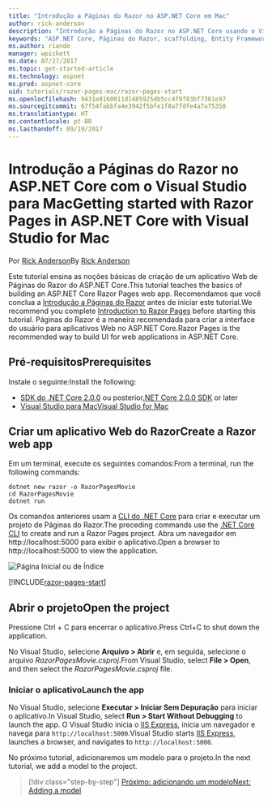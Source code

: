 ```yaml
---
title: "Introdução a Páginas do Razor no ASP.NET Core em Mac"
author: rick-anderson
description: "Introdução a Páginas do Razor no ASP.NET Core usando o Visual Studio para Mac"
keywords: "ASP.NET Core, Páginas do Razor, scaffolding, Entity Framework Core, EF, EF Core, banco de dados, mac, macOS, Visual Studio para Mac"
ms.author: riande
manager: wpickett
ms.date: 07/27/2017
ms.topic: get-started-article
ms.technology: aspnet
ms.prod: aspnet-core
uid: tutorials/razor-pages-mac/razor-pages-start
ms.openlocfilehash: 9431e8160011d1485925db5cc4f9f83bf7381e97
ms.sourcegitcommit: 67f54fabbfa4e3942f5bfe1f8a7fdfe4a7a75358
ms.translationtype: HT
ms.contentlocale: pt-BR
ms.lasthandoff: 09/19/2017
---
```

# <a name="getting-started-with-razor-pages-in-aspnet-core-with-visual-studio-for-mac"></a><span data-ttu-id="312dc-104">Introdução a Páginas do Razor no ASP.NET Core com o Visual Studio para Mac</span><span class="sxs-lookup"><span data-stu-id="312dc-104">Getting started with Razor Pages in ASP.NET Core with Visual Studio for Mac</span></span>

<span data-ttu-id="312dc-105">Por [Rick Anderson](https://twitter.com/RickAndMSFT)</span><span class="sxs-lookup"><span data-stu-id="312dc-105">By [Rick Anderson](https://twitter.com/RickAndMSFT)</span></span>

<span data-ttu-id="312dc-106">Este tutorial ensina as noções básicas de criação de um aplicativo Web de Páginas do Razor do ASP.NET Core.</span><span class="sxs-lookup"><span data-stu-id="312dc-106">This tutorial teaches the basics of building an ASP.NET Core Razor Pages web app.</span></span> <span data-ttu-id="312dc-107">Recomendamos que você conclua a [Introdução a Páginas do Razor](xref:mvc/razor-pages/index) antes de iniciar este tutorial.</span><span class="sxs-lookup"><span data-stu-id="312dc-107">We recommend you complete [Introduction to Razor Pages](xref:mvc/razor-pages/index) before starting this tutorial.</span></span> <span data-ttu-id="312dc-108">Páginas do Razor é a maneira recomendada para criar a interface do usuário para aplicativos Web no ASP.NET Core.</span><span class="sxs-lookup"><span data-stu-id="312dc-108">Razor Pages is the recommended way to build UI for web applications in ASP.NET Core.</span></span>

## <a name="prerequisites"></a><span data-ttu-id="312dc-109">Pré-requisitos</span><span class="sxs-lookup"><span data-stu-id="312dc-109">Prerequisites</span></span>

<span data-ttu-id="312dc-110">Instale o seguinte:</span><span class="sxs-lookup"><span data-stu-id="312dc-110">Install the following:</span></span>

* <span data-ttu-id="312dc-111">[SDK do .NET Core 2.0.0](https://www.microsoft.com/net/core) ou posterior</span><span class="sxs-lookup"><span data-stu-id="312dc-111">[.NET Core 2.0.0 SDK](https://www.microsoft.com/net/core) or later</span></span>
* [<span data-ttu-id="312dc-112">Visual Studio para Mac</span><span class="sxs-lookup"><span data-stu-id="312dc-112">Visual Studio for Mac</span></span>](https://www.visualstudio.com/vs/visual-studio-mac/)

## <a name="create-a-razor-web-app"></a><span data-ttu-id="312dc-113">Criar um aplicativo Web do Razor</span><span class="sxs-lookup"><span data-stu-id="312dc-113">Create a Razor web app</span></span>

<span data-ttu-id="312dc-114">Em um terminal, execute os seguintes comandos:</span><span class="sxs-lookup"><span data-stu-id="312dc-114">From a terminal, run the following commands:</span></span>

```console
dotnet new razor -o RazorPagesMovie
cd RazorPagesMovie
dotnet run
```

<span data-ttu-id="312dc-115">Os comandos anteriores usam a [CLI do .NET Core](https://docs.microsoft.com/dotnet/core/tools/dotnet) para criar e executar um projeto de Páginas do Razor.</span><span class="sxs-lookup"><span data-stu-id="312dc-115">The preceding commands use the [.NET Core CLI](https://docs.microsoft.com/dotnet/core/tools/dotnet) to create and run a Razor Pages project.</span></span> <span data-ttu-id="312dc-116">Abra um navegador em http://localhost:5000 para exibir o aplicativo.</span><span class="sxs-lookup"><span data-stu-id="312dc-116">Open a browser to http://localhost:5000 to view the application.</span></span>

![Página Inicial ou de Índice](../razor-pages/razor-pages-start/_static/home.png)

[!INCLUDE[razor-pages-start](../../includes/RP/razor-pages-start.md)]

## <a name="open-the-project"></a><span data-ttu-id="312dc-118">Abrir o projeto</span><span class="sxs-lookup"><span data-stu-id="312dc-118">Open the project</span></span>

<span data-ttu-id="312dc-119">Pressione Ctrl + C para encerrar o aplicativo.</span><span class="sxs-lookup"><span data-stu-id="312dc-119">Press Ctrl+C to shut down the application.</span></span>

<span data-ttu-id="312dc-120">No Visual Studio, selecione **Arquivo > Abrir** e, em seguida, selecione o arquivo *RazorPagesMovie.csproj*.</span><span class="sxs-lookup"><span data-stu-id="312dc-120">From Visual Studio, select **File > Open**, and then select the *RazorPagesMovie.csproj* file.</span></span>

### <a name="launch-the-app"></a><span data-ttu-id="312dc-121">Iniciar o aplicativo</span><span class="sxs-lookup"><span data-stu-id="312dc-121">Launch the app</span></span>

<span data-ttu-id="312dc-122">No Visual Studio, selecione **Executar > Iniciar Sem Depuração** para iniciar o aplicativo.</span><span class="sxs-lookup"><span data-stu-id="312dc-122">In Visual Studio, select **Run > Start Without Debugging** to launch the app.</span></span> <span data-ttu-id="312dc-123">O Visual Studio inicia o [IIS Express](https://docs.microsoft.com/iis/extensions/introduction-to-iis-express/iis-express-overview), inicia um navegador e navega para `http://localhost:5000`.</span><span class="sxs-lookup"><span data-stu-id="312dc-123">Visual Studio starts [IIS Express](https://docs.microsoft.com/iis/extensions/introduction-to-iis-express/iis-express-overview), launches a browser, and navigates to `http://localhost:5000`.</span></span>

<span data-ttu-id="312dc-124">No próximo tutorial, adicionaremos um modelo para o projeto.</span><span class="sxs-lookup"><span data-stu-id="312dc-124">In the next tutorial, we add a model to the project.</span></span>

>[!div class="step-by-step"]
[<span data-ttu-id="312dc-125">Próximo: adicionando um modelo</span><span class="sxs-lookup"><span data-stu-id="312dc-125">Next: Adding a model</span></span>](xref:tutorials/razor-pages-mac/model)
